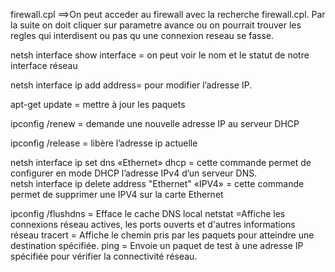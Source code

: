 firewall.cpl ==>On peut acceder au firewall avec la recherche firewall.cpl. Par la suite on doit cliquer
sur parametre avance ou on pourrait trouver les regles qui interdisent ou pas qu une
connexion reseau se fasse.

netsh interface show interface = on peut voir le nom et le statut de notre
interface réseau

netsh interface ip add address= pour modifier l’adresse IP.

apt-get update = mettre à jour les paquets

ipconfig /renew = demande une nouvelle adresse IP au serveur DHCP

ipconfig /release = libère l’adresse ip actuelle

netsh interface ip set dns «Ethernet» dhcp = cette commande permet de configurer en mode DHCP l’adresse IPv4 d’un serveur DNS.<br>
netsh interface ip delete address "Ethernet" «IPV4» = cette commande permet de supprimer une IPV4 sur la carte Ethernet

ipconfig /flushdns = Efface le cache DNS local
netstat =Affiche les connexions réseau actives, les ports ouverts et d'autres informations réseau
tracert = Affiche le chemin pris par les paquets pour atteindre une destination spécifiée.
ping = Envoie un paquet de test à une adresse IP spécifiée pour vérifier la connectivité réseau.
